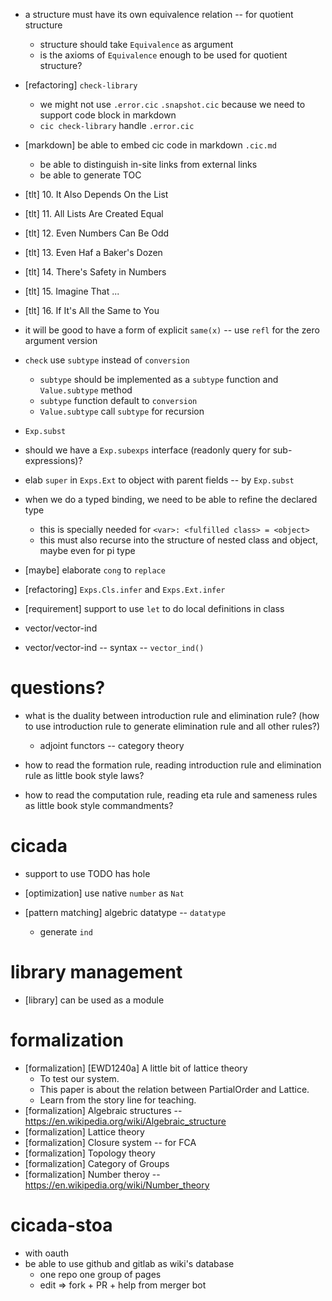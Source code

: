 - a structure must have its own equivalence relation -- for quotient structure
  - structure should take `Equivalence` as argument
  - is the axioms of `Equivalence` enough to be used for quotient structure?

- [refactoring] `check-library`
  - we might not use `.error.cic` `.snapshot.cic`
    because we need to support code block in markdown
  - `cic check-library` handle `.error.cic`

- [markdown] be able to embed cic code in markdown `.cic.md`
  - be able to distinguish in-site links from external links
  - be able to generate TOC

- [tlt] 10. It Also Depends On the List
- [tlt] 11. All Lists Are Created Equal
- [tlt] 12. Even Numbers Can Be Odd
- [tlt] 13. Even Haf a Baker's Dozen
- [tlt] 14. There's Safety in Numbers
- [tlt] 15. Imagine That ...
- [tlt] 16. If It's All the Same to You

- it will be good to have a form of explicit `same(x)` -- use `refl` for the zero argument version

- `check` use `subtype` instead of `conversion`
  - `subtype` should be implemented as a `subtype` function and `Value.subtype` method
  - `subtype` function default to `conversion`
  - `Value.subtype` call `subtype` for recursion

- `Exp.subst`

- should we have a `Exp.subexps` interface (readonly query for sub-expressions)?

- elab `super` in `Exps.Ext` to object with parent fields -- by `Exp.subst`

- when we do a typed binding, we need to be able to refine the declared type
  - this is specially needed for `<var>: <fulfilled class> = <object>`
  - this must also recurse into the structure of nested class and object, maybe even for pi type

- [maybe] elaborate `cong` to `replace`

- [refactoring] `Exps.Cls.infer` and `Exps.Ext.infer`

- [requirement] support to use `let` to do local definitions in class

- vector/vector-ind
- vector/vector-ind -- syntax -- `vector_ind()`

# questions?

- what is the duality between introduction rule and elimination rule?
  (how to use introduction rule to generate elimination rule and all other rules?)
  - adjoint functors -- category theory

- how to read the formation rule, reading introduction rule and elimination rule as little book style laws?
- how to read the computation rule, reading eta rule and sameness rules as little book style commandments?

# cicada

- support to use TODO has hole

- [optimization] use native `number` as `Nat`

- [pattern matching] algebric datatype -- `datatype`
  - generate `ind`

# library management

- [library] can be used as a module

# formalization

- [formalization] [EWD1240a] A little bit of lattice theory
  - To test our system.
  - This paper is about the relation between PartialOrder and Lattice.
  - Learn from the story line for teaching.
- [formalization] Algebraic structures -- https://en.wikipedia.org/wiki/Algebraic_structure
- [formalization] Lattice theory
- [formalization] Closure system -- for FCA
- [formalization] Topology theory
- [formalization] Category of Groups
- [formalization] Number theroy -- https://en.wikipedia.org/wiki/Number_theory

# cicada-stoa

- with oauth
- be able to use github and gitlab as wiki's database
  - one repo one group of pages
  - edit => fork + PR + help from merger bot
